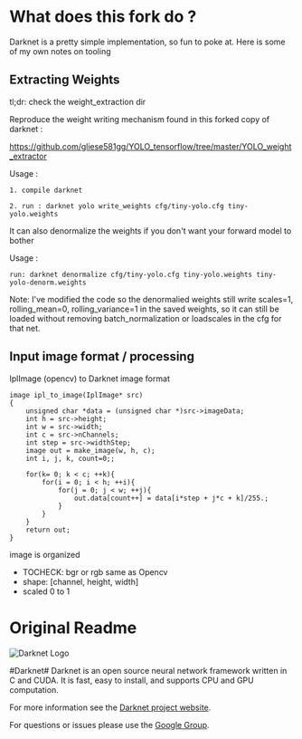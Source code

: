 What does this fork do ?
========================

Darknet is a pretty simple implementation, so fun to poke at.
Here is some of my own notes on tooling

## Extracting Weights

tl;dr: check the weight_extraction dir

Reproduce the weight writing mechanism found in this forked copy of darknet :

https://github.com/gliese581gg/YOLO_tensorflow/tree/master/YOLO_weight_extractor

Usage :

    1. compile darknet

    2. run : darknet yolo write_weights cfg/tiny-yolo.cfg tiny-yolo.weights

It can also denormalize the weights if you don't want your forward
model to bother

Usage :

    run: darknet denormalize cfg/tiny-yolo.cfg tiny-yolo.weights tiny-yolo-denorm.weights

Note: I've modified the code so the denormalied weights still write
scales=1, rolling_mean=0, rolling_variance=1 in the saved weights, so it can
still be loaded without removing batch_normalization or loadscales in the cfg
for that net.


## Input image format / processing

IplImage (opencv) to Darknet image format

```
image ipl_to_image(IplImage* src)
{
    unsigned char *data = (unsigned char *)src->imageData;
    int h = src->height;
    int w = src->width;
    int c = src->nChannels;
    int step = src->widthStep;
    image out = make_image(w, h, c);
    int i, j, k, count=0;;

    for(k= 0; k < c; ++k){
        for(i = 0; i < h; ++i){
            for(j = 0; j < w; ++j){
                out.data[count++] = data[i*step + j*c + k]/255.;
            }
        }
    }
    return out;
}
```

image is organized
* TOCHECK: bgr or rgb same as Opencv
* shape: [channel, height, width]
* scaled 0 to 1



Original Readme
===============

![Darknet Logo](http://pjreddie.com/media/files/darknet-black-small.png)

#Darknet#
Darknet is an open source neural network framework written in C and CUDA. It is fast, easy to install, and supports CPU and GPU computation.

For more information see the [Darknet project website](http://pjreddie.com/darknet).

For questions or issues please use the [Google Group](https://groups.google.com/forum/#!forum/darknet).
